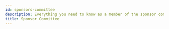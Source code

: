 ```yaml
---
id: sponsors-committee
description: Everything you need to know as a member of the sponsor committee
title: Sponsor Committee
---
```


